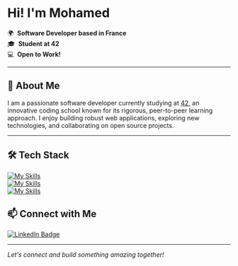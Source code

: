 # Hi! I'm Mohamed

🌍  **Software Developer based in France**  
🎓  **Student at 42**  
💻  **Open to Work!**

---

## 🚀 About Me

I am a passionate software developer currently studying at [42](https://42.fr/), an innovative coding school known for its rigorous, peer-to-peer learning approach. I enjoy building robust web applications, exploring new technologies, and collaborating on open source projects.

---

## 🛠️ Tech Stack

[![My Skills](https://skillicons.dev/icons?i=html,css)](https://skillicons.dev)  
[![My Skills](https://skillicons.dev/icons?i=js,ts)](https://skillicons.dev)  
[![My Skills](https://skillicons.dev/icons?i=react,next)](https://skillicons.dev)


## 📫 Connect with Me

<div id="badges">
  <a href="https://www.linkedin.com/in/mdembele42/">
    <img src="https://img.shields.io/badge/LinkedIn-blue?style=for-the-badge&logo=linkedin&logoColor=white" alt="LinkedIn Badge"/>
  </a>
</div>

---

*Let's connect and build something amazing together!*
